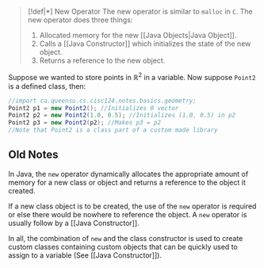 >[!def|*] New Operator
>The new operator is similar to `malloc` in `C`. The new operator does three things: 
>1. Allocated memory for the new [[Java Objects|Java Object]].
>2. Calls a [[Java Constructor]] which initializes the state of the new object.
>3. Returns a reference to the new object.

Suppose we wanted to store points in $\mathbb{R}^2$ in a variable. Now suppose `Point2` is a defined class, then:
```Java
//import ca.queensu.cs.cisc124.notes.basics.geometry;
Point2 p1 = new Point2(); //Initializes 0 vector
Point2 p2 = new Point2(1.0, 0.5); //Initializes (1.0, 0.5) in p2
Point2 p3 = new Point2(p2); //Makes p3 = p2
//Note that Point2 is a class part of a custom made library
```
## Old Notes

In Java, the `new` operator dynamically allocates the appropriate amount of memory for a new class or object and returns a reference to the object it created. 

If a new class object is to be created, the use of the `new` operator is required or else there would be nowhere to reference the object. A `new` operator is usually follow by a [[Java Constructor]].

In all, the combination of `new` and the class constructor is used to create custom classes containing custom objects that can be quickly used to assign to a variable (See [[Java Constructor]]).